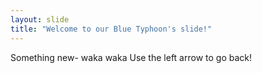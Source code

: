```yaml
---
layout: slide
title: "Welcome to our Blue Typhoon's slide!"
---
```

Something new- waka waka
Use the left arrow to go back!
